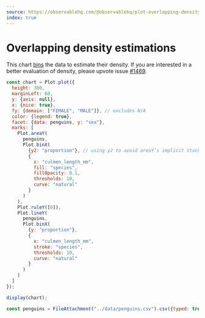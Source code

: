 ```yaml
---
source: https://observablehq.com/@observablehq/plot-overlapping-density-estimations
index: true
---
```


# Overlapping density estimations

This chart [bins](https://observablehq.com/plot/transforms/bin) the data to estimate their density. If you are interested in a better evaluation of density, please upvote issue
[#1469](https://github.com/observablehq/plot/issues/1469).

```js echo
const chart = Plot.plot({
  height: 300,
  marginLeft: 60,
  y: {axis: null},
  x: {nice: true},
  fy: {domain: ["FEMALE", "MALE"]}, // excludes N/A
  color: {legend: true},
  facet: {data: penguins, y: "sex"},
  marks: [
    Plot.areaY(
      penguins,
      Plot.binX(
        {y2: "proportion"}, // using y2 to avoid areaY’s implicit stacking
        {
          x: "culmen_length_mm",
          fill: "species",
          fillOpacity: 0.1,
          thresholds: 10,
          curve: "natural"
        }
      )
    ),
    Plot.ruleY([0]),
    Plot.lineY(
      penguins,
      Plot.binX(
        {y: "proportion"},
        {
          x: "culmen_length_mm",
          stroke: "species",
          thresholds: 10,
          curve: "natural"
        }
      )
    )
  ]
});

display(chart);
```

```js echo
const penguins = FileAttachment("../data/penguins.csv").csv({typed: true});
```
